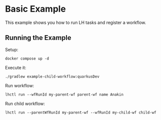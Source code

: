 # Basic Example

This example shows you how to run LH tasks and register a workflow.

## Running the Example

Setup:

```shell
docker compose up -d
```

Execute it:

```shell
./gradlew example-child-workflow:quarkusDev
```

Run workflow:

```shell
lhctl run --wfRunId my-parent-wf parent-wf name Anakin
```

Run child workflow:

```shell
lhctl run --parentWfRunId my-parent-wf --wfRunId my-child-wf child-wf
```
